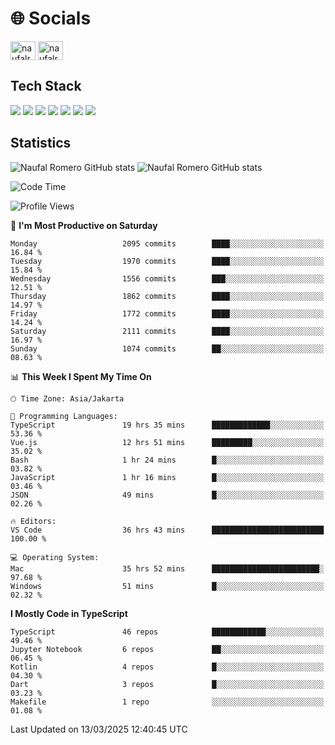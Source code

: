 <h1 align="">🌐 Socials</h1>
<p align="left">
<a href="https://linkedin.com/in/naufal-romero-putra-pratama-9ab816177/" target="blank"><img align="center" src="https://raw.githubusercontent.com/rahuldkjain/github-profile-readme-generator/master/src/images/icons/Social/linked-in-alt.svg" alt="naufalromero" height="30" width="40" /></a>
<a href="https://instagram.com/naufalromero" target="blank"><img align="center" src="https://raw.githubusercontent.com/rahuldkjain/github-profile-readme-generator/master/src/images/icons/Social/instagram.svg" alt="naufalromero" height="30" width="40" /></a>
</p>


<h2 align="">Tech Stack</h2>
<div align="">
  <img src="https://img.shields.io/badge/next.js-000000?style=for-the-badge&logo=nextdotjs&logoColor=white"/>
 <img src="https://img.shields.io/badge/typescript-%23007ACC.svg?style=for-the-badge&logo=typescript&logoColor=white"/>
 <img src="https://img.shields.io/badge/react-%2320232a.svg?style=for-the-badge&logo=react&logoColor=%2361DAFB"/>
 <img src="https://img.shields.io/badge/tailwindcss-%2338B2AC.svg?style=for-the-badge&logo=tailwind-css&logoColor=white"/>
 <img src="https://img.shields.io/badge/Prisma-3982CE?style=for-the-badge&logo=Prisma&logoColor=white"/>
 <img src="https://img.shields.io/badge/javascript-%23323330.svg?style=for-the-badge&logo=javascript&logoColor=%23F7DF1E"/>
 <img src="https://img.shields.io/badge/java-%23ED8B00.svg?style=for-the-badge&logo=openjdk&logoColor=white"/>
</div>


<h2 align="">Statistics</h2>
<div align="">
<img src="https://github-readme-stats-xi-nine-74.vercel.app/api?username=romves&show_icons=true&theme=tokyonight&include_all_commits=true&count_private=true" alt="Naufal Romero GitHub stats"/>
<img src="https://github-readme-stats-xi-nine-74.vercel.app/api/top-langs/?username=romves&theme=tokyonight&hide_border=false&include_all_commits=true&count_private=true&layout=compact" alt="Naufal Romero GitHub stats"/>
</div>

<!--START_SECTION:waka-->
![Code Time](http://img.shields.io/badge/Code%20Time-2%2C155%20hrs%2037%20mins-blue)

![Profile Views](http://img.shields.io/badge/Profile%20Views-1-blue)

📅 **I'm Most Productive on Saturday** 

```text
Monday                   2095 commits        ████░░░░░░░░░░░░░░░░░░░░░   16.84 % 
Tuesday                  1970 commits        ████░░░░░░░░░░░░░░░░░░░░░   15.84 % 
Wednesday                1556 commits        ███░░░░░░░░░░░░░░░░░░░░░░   12.51 % 
Thursday                 1862 commits        ████░░░░░░░░░░░░░░░░░░░░░   14.97 % 
Friday                   1772 commits        ████░░░░░░░░░░░░░░░░░░░░░   14.24 % 
Saturday                 2111 commits        ████░░░░░░░░░░░░░░░░░░░░░   16.97 % 
Sunday                   1074 commits        ██░░░░░░░░░░░░░░░░░░░░░░░   08.63 % 
```


📊 **This Week I Spent My Time On** 

```text
🕑︎ Time Zone: Asia/Jakarta

💬 Programming Languages: 
TypeScript               19 hrs 35 mins      █████████████░░░░░░░░░░░░   53.36 % 
Vue.js                   12 hrs 51 mins      █████████░░░░░░░░░░░░░░░░   35.02 % 
Bash                     1 hr 24 mins        █░░░░░░░░░░░░░░░░░░░░░░░░   03.82 % 
JavaScript               1 hr 16 mins        █░░░░░░░░░░░░░░░░░░░░░░░░   03.46 % 
JSON                     49 mins             █░░░░░░░░░░░░░░░░░░░░░░░░   02.26 % 

🔥 Editors: 
VS Code                  36 hrs 43 mins      █████████████████████████   100.00 % 

💻 Operating System: 
Mac                      35 hrs 52 mins      ████████████████████████░   97.68 % 
Windows                  51 mins             █░░░░░░░░░░░░░░░░░░░░░░░░   02.32 % 
```

**I Mostly Code in TypeScript** 

```text
TypeScript               46 repos            ████████████░░░░░░░░░░░░░   49.46 % 
Jupyter Notebook         6 repos             ██░░░░░░░░░░░░░░░░░░░░░░░   06.45 % 
Kotlin                   4 repos             █░░░░░░░░░░░░░░░░░░░░░░░░   04.30 % 
Dart                     3 repos             █░░░░░░░░░░░░░░░░░░░░░░░░   03.23 % 
Makefile                 1 repo              ░░░░░░░░░░░░░░░░░░░░░░░░░   01.08 % 
```




 Last Updated on 13/03/2025 12:40:45 UTC
<!--END_SECTION:waka-->
